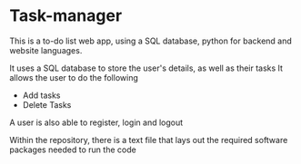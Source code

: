 # Task-manager
This is a to-do list web app, using a SQL database, python for backend and website languages.

It uses a SQL database to store the user's details, as well as their tasks
It allows the user to do the following

- Add tasks
- Delete Tasks

A user is also able to register, login and logout

Within the repository, there is a text file that lays out the required software packages needed to run the code
